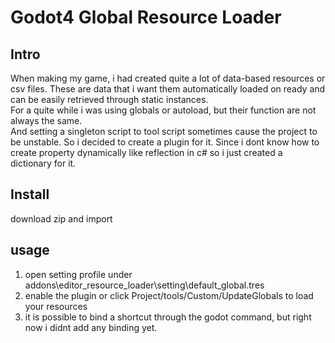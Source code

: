 # Godot4 Global Resource Loader
## Intro
When making my game, i had created quite a lot of data-based resources or csv files. These are data that i want them automatically loaded on ready and can be easily retrieved through static instances.  
For a quite while i was using globals or autoload, but their function are not always the same.  
And setting a singleton script to tool script sometimes cause the project to be unstable. So i decided to create a plugin for it.
Since i dont know how to create property dynamically like reflection in c# so i just created a dictionary for it.

## Install 
download zip and import

## usage
1. open setting profile under addons\editor_resource_loader\setting\default_global.tres
2. enable the plugin or click Project/tools/Custom/UpdateGlobals to load your resources
3. it is possible to bind a shortcut through the godot command, but right now i didnt add any binding yet.
